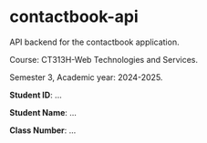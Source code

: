 # contactbook-api

API backend for the contactbook application.

Course: CT313H-Web Technologies and Services.

Semester 3, Academic year: 2024-2025.

**Student ID**: ...

**Student Name**: ...

**Class Number**: ...
